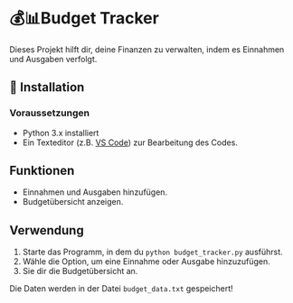 # 💰📊Budget Tracker 

Dieses Projekt hilft dir, deine Finanzen zu verwalten, indem es Einnahmen und Ausgaben verfolgt.

## 🔧 Installation 

### Voraussetzungen 
- Python 3.x installiert 
- Ein Texteditor (z.B. [VS Code](https://code.visualstudio.com/)) zur Bearbeitung des Codes.

## Funktionen 
- Einnahmen und Ausgaben hinzufügen.
- Budgetübersicht anzeigen. 

## Verwendung 
1. Starte das Programm, in dem du `python budget_tracker.py` ausführst.
2. Wähle die Option, um eine Einnahme oder Ausgabe hinzuzufügen.
3. Sie dir die Budgetübersicht an. 

Die Daten werden in der Datei `budget_data.txt` gespeichert!
